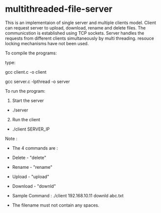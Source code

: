 # multithreaded-file-server
This is an implementaion of single server and multiple clients model.
Client can request server to upload, download, rename and delete files.
The communicstion is established using TCP sockets.
Server handles the requests from different clients simultaneously by multi threading.
resouce locking mechanisms have not been used.

To compile the programs:

type:

gcc client.c -o client

gcc server.c -lpthread -o server



To run the program:



1. Start the server

 - ./server


2. Run the client

 - ./client SERVER_IP <command> <target-filename>



Note : 
 

* The 4 commands are :

 - Delete - "delete"

 - Rename - "rename"

 - Upload - "upload"

 - Download - "downld"
	

* Sample Command : 
./client 192.168.10.11 downld abc.txt
 

* The filename must not contain any spaces.
